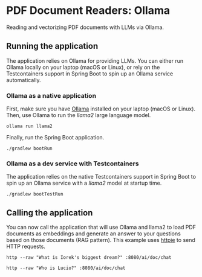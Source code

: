 # PDF Document Readers: Ollama

Reading and vectorizing PDF documents with LLMs via Ollama.

## Running the application

The application relies on Ollama for providing LLMs. You can either run Ollama locally on your laptop (macOS or Linux), or rely on the Testcontainers support in Spring Boot to spin up an Ollama service automatically.

### Ollama as a native application

First, make sure you have [Ollama](https://ollama.ai) installed on your laptop (macOS or Linux).
Then, use Ollama to run the _llama2_ large language model.

```shell
ollama run llama2
```

Finally, run the Spring Boot application.

```shell
./gradlew bootRun
```

### Ollama as a dev service with Testcontainers

The application relies on the native Testcontainers support in Spring Boot to spin up an Ollama service with a _llama2_ model at startup time.

```shell
./gradlew bootTestRun
```

## Calling the application

You can now call the application that will use Ollama and llama2 to load PDF documents as embeddings and generate an answer to your questions based on those documents (RAG pattern).
This example uses [httpie](https://httpie.io) to send HTTP requests.

```shell
http --raw "What is Iorek's biggest dream?" :8080/ai/doc/chat
```

```shell
http --raw "Who is Lucio?" :8080/ai/doc/chat
```

